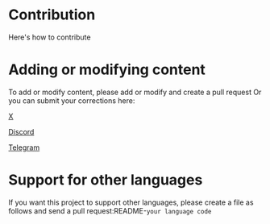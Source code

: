 # Contribution
Here's how to contribute
# Adding or modifying content
To add or modify content, please add or modify and create a pull request
Or you can submit your corrections here:

[X](https://x.com/PlicyVimeo)

[Discord](https://discord.com/users/627076512482590731)

[Telegram](https://t.me/PlicyVimeo)

# Support for other languages
If you want this project to support other languages, please create a file as follows and send a pull request:README-`your language code`
